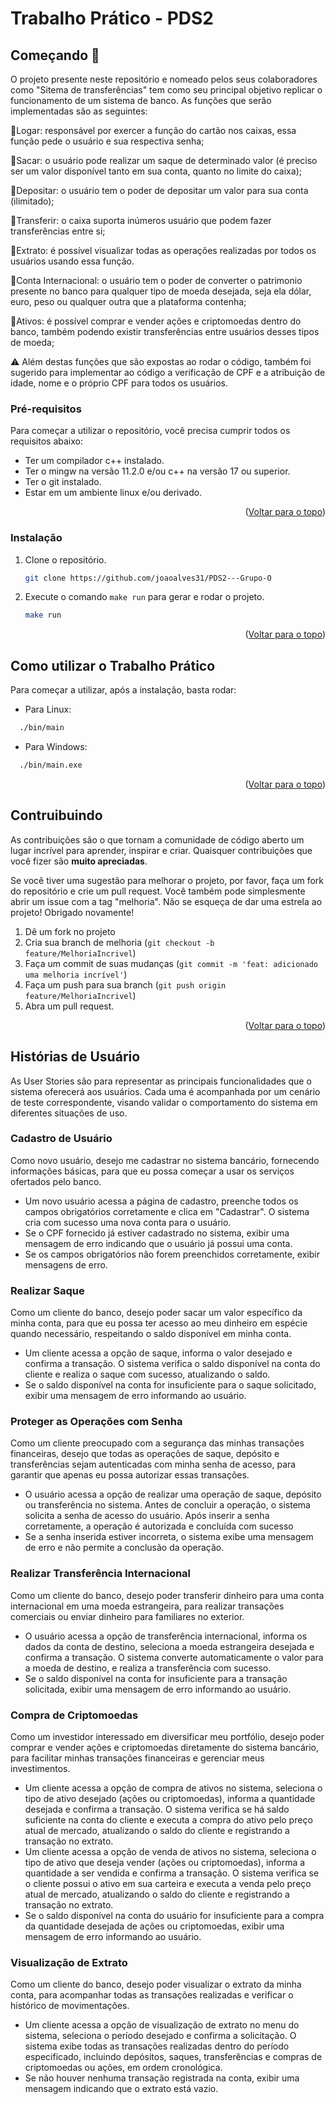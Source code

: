 <div id="top"></div>

# Trabalho Prático - PDS2

## Começando 🚀

O projeto presente neste repositório e nomeado pelos seus colaboradores como "Sitema de transferências" tem como seu principal objetivo replicar o funcionamento de um sistema de banco. As funções que serão  implementadas são as seguintes:


🔸Logar: responsável por exercer a função do cartão nos caixas, essa função pede o usuário e sua respectiva senha;

🔸Sacar: o usuário pode realizar um saque de determinado valor (é preciso ser um valor disponível tanto em sua conta, quanto no limite do caixa);

🔸Depositar: o usuário tem o poder de depositar um valor para sua conta (ilimitado);

🔸Transferir: o caixa suporta inúmeros usuário que podem fazer transferências entre si;

🔸Extrato: é possível visualizar todas as operações realizadas por todos os usuários usando essa função.

🔸Conta Internacional: o usuário tem o poder de converter o patrimonio presente no banco para qualquer tipo de moeda desejada, seja ela dólar, euro, peso ou qualquer outra que a plataforma contenha;

🔸Ativos: é possível comprar e vender ações e criptomoedas dentro do banco, também podendo existir transferências entre usuários desses tipos de moeda;

⚠️ Além destas funções que são expostas ao rodar o código, também foi sugerido para implementar ao código a verificação de CPF e a atribuição de idade, nome e o próprio CPF para todos os usuários. 



### Pré-requisitos
Para começar a utilizar o repositório, você precisa cumprir todos os requisitos abaixo:

* Ter um compilador c++ instalado.
* Ter o mingw na versão 11.2.0 e/ou c++ na versão 17 ou superior.
* Ter o git instalado.
* Estar em um ambiente linux e/ou derivado.


<p align="right">(<a href="#top">Voltar para o topo</a>)</p>

### Instalação

1. Clone o repositório.
   ```sh
   git clone https://github.com/joaoalves31/PDS2---Grupo-O
   ```
2. Execute o comando `make run` para gerar e rodar o projeto.
    ```sh
    make run
    ```

<p align="right">(<a href="#top">Voltar para o topo</a>)</p>

## Como utilizar o Trabalho Prático

Para começar a utilizar, após a instalação, basta rodar:

- Para Linux:

```sh
  ./bin/main
```
- Para Windows:

```sh
  ./bin/main.exe
```

<p align="right">(<a href="#top">Voltar para o topo</a>)</p>


## Contruibuindo

As contribuições são o que tornam a comunidade de código aberto um lugar incrível para aprender, inspirar e criar. Quaisquer contribuições que você fizer são **muito apreciadas**.

Se você tiver uma sugestão para melhorar o projeto, por favor, faça um fork do repositório e crie um pull request. Você também pode simplesmente abrir um issue com a tag "melhoria".
Não se esqueça de dar uma estrela ao projeto! Obrigado novamente!

1. Dê um fork no projeto
2. Cria sua branch de melhoria (`git checkout -b feature/MelhoriaIncrivel`)
3. Faça um commit de suas mudanças (`git commit -m 'feat: adicionado uma melhoria incrível'`)
4. Faça um push para sua branch (`git push origin feature/MelhoriaIncrivel`)
5. Abra um pull request.

<p align="right">(<a href="#top">Voltar para o topo</a>)</p>


## Histórias de Usuário

As User Stories são para representar as principais funcionalidades que o sistema oferecerá aos usuários. Cada uma é acompanhada por um cenário de teste correspondente, visando validar o comportamento do sistema em diferentes situações de uso.

### Cadastro de Usuário

Como novo usuário, desejo me cadastrar no sistema bancário, fornecendo informações básicas, para que eu possa começar a usar os serviços ofertados pelo banco. 
* Um novo usuário acessa a página de cadastro, preenche todos os campos obrigatórios corretamente e clica em "Cadastrar". O sistema cria com sucesso uma nova conta para o usuário.
* Se o CPF fornecido já estiver cadastrado no sistema, exibir uma mensagem de erro indicando que o usuário já possui uma conta.
* Se os campos obrigatórios não forem preenchidos corretamente, exibir mensagens de erro.

### Realizar Saque 

Como um cliente do banco, desejo poder sacar um valor específico da minha conta, para que eu possa ter acesso ao meu dinheiro em espécie quando necessário, respeitando o saldo disponível em minha conta. 
* Um cliente acessa a opção de saque, informa o valor desejado e confirma a transação. O sistema verifica o saldo disponível na conta do cliente e realiza o saque com sucesso, atualizando o saldo.
* Se o saldo disponível na conta for insuficiente para o saque solicitado, exibir uma mensagem de erro informando ao usuário.

### Proteger as Operações com Senha

Como um cliente preocupado com a segurança das minhas transações financeiras, desejo que todas as operações de saque, depósito e transferências sejam autenticadas com minha senha de acesso, para garantir que apenas eu possa autorizar essas transações.
* O usuário acessa a opção de realizar uma operação de saque, depósito ou transferência no sistema. Antes de concluir a operação, o sistema solicita a senha de acesso do usuário. Após inserir a senha corretamente, a operação é autorizada e concluída com sucesso
* Se a senha inserida estiver incorreta, o sistema exibe uma mensagem de erro e não permite a conclusão da operação.

### Realizar Transferência Internacional

Como um cliente do banco, desejo poder transferir dinheiro para uma conta internacional em uma moeda estrangeira, para realizar transações comerciais ou enviar dinheiro para familiares no exterior.
* O usuário acessa a opção de transferência internacional, informa os dados da conta de destino, seleciona a moeda estrangeira desejada e confirma a transação. O sistema converte automaticamente o valor para a moeda de destino, e realiza a transferência com sucesso.
* Se o saldo disponível na conta for insuficiente para a transação solicitada, exibir uma mensagem de erro informando ao usuário.

### Compra de Criptomoedas 

Como um investidor interessado em diversificar meu portfólio, desejo poder comprar e vender ações e criptomoedas diretamente do sistema bancário, para facilitar minhas transações financeiras e gerenciar meus investimentos.
* Um cliente acessa a opção de compra de ativos no sistema, seleciona o tipo de ativo desejado (ações ou criptomoedas), informa a quantidade desejada e confirma a transação. O sistema verifica se há saldo suficiente na conta do cliente e executa a compra do ativo pelo preço atual de mercado, atualizando o saldo do cliente e registrando a transação no extrato.
* Um cliente acessa a opção de venda de ativos no sistema, seleciona o tipo de ativo que deseja vender (ações ou criptomoedas), informa a quantidade a ser vendida e confirma a transação. O sistema verifica se o cliente possui o ativo em sua carteira e executa a venda pelo preço atual de mercado, atualizando o saldo do cliente e registrando a transação no extrato.
* Se o saldo disponível na conta do usuário for insuficiente para a compra da quantidade desejada de ações ou criptomoedas, exibir uma mensagem de erro informando ao usuário.

### Visualização de Extrato

Como um cliente do banco, desejo poder visualizar o extrato da minha conta, para acompanhar todas as transações realizadas e verificar o histórico de movimentações.
* Um cliente acessa a opção de visualização de extrato no menu do sistema, seleciona o período desejado e confirma a solicitação. O sistema exibe todas as transações realizadas dentro do período especificado, incluindo depósitos, saques, transferências e compras de criptomoedas ou ações, em ordem cronológica.
* Se não houver nenhuma transação registrada na conta, exibir uma mensagem indicando que o extrato está vazio.

